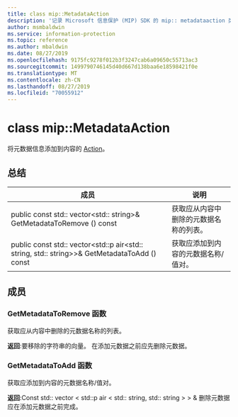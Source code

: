 ```yaml
---
title: class mip::MetadataAction
description: '记录 Microsoft 信息保护 (MIP) SDK 的 mip:: metadataaction 类。'
author: msmbaldwin
ms.service: information-protection
ms.topic: reference
ms.author: mbaldwin
ms.date: 08/27/2019
ms.openlocfilehash: 9175fc9278f012b3f3247cab6a09650c55713ac3
ms.sourcegitcommit: 1499790746145d40d667d138baa6e18598421f0e
ms.translationtype: MT
ms.contentlocale: zh-CN
ms.lasthandoff: 08/27/2019
ms.locfileid: "70055912"
---
```

# <a name="class-mipmetadataaction"></a>class mip::MetadataAction 
将元数据信息添加到内容的 [Action](class_mip_action.md)。
  
## <a name="summary"></a>总结
 成员                        | 说明                                
--------------------------------|---------------------------------------------
public const std:: vector\<std:: string\>& GetMetadataToRemove () const  |  获取应从内容中删除的元数据名称的列表。
public const std:: vector\<std::p air\<std:: string, std:: string\>\>& GetMetadataToAdd () const  |  获取应添加到内容的元数据名称/值对。
  
## <a name="members"></a>成员
  
### <a name="getmetadatatoremove-function"></a>GetMetadataToRemove 函数
获取应从内容中删除的元数据名称的列表。

  
**返回**:要移除的字符串的向量。 在添加元数据之前应先删除元数据。
  
### <a name="getmetadatatoadd-function"></a>GetMetadataToAdd 函数
获取应添加到内容的元数据名称/值对。

  
**返回**:Const std:: vector < std::p air < std:: string, std:: string > > & 删除元数据应在添加元数据之前完成。
